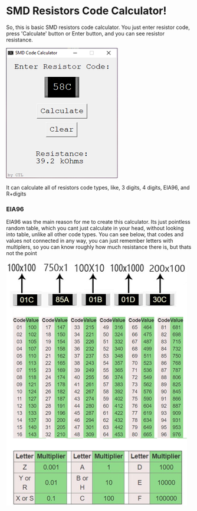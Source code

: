<h1><b>SMD Resistors Code Calculator!</b></h1>
  So, this is basic SMD resistors code calculator. You just enter resistor code, press 'Calculate' button or Enter button, and you can see resistor resistance.

![alt tag](https://raw.githubusercontent.com/so1der/smd-resistors-calc/main/example.png "ScreenShot of the programm")​

It can calculate all of resistors code types, like, 3 digits, 4 digits, EIA96, and R+digits
<h3>EIA96</h3>

  EIA96 was the main reason for me to create this calculator. Its just pointless random table, which you cant just calculate in your head, without looking into table, unlike all other code types. You can see below, that codes and values not connected in any way, you can just remember letters with multiplers, so you can know roughly how much resistance there is, but thats not the point
  
![alt tag](https://raw.githubusercontent.com/so1der/smd-resistors-calc/main/EIA96.jpg "EIA96 table")​
